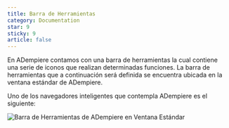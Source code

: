 ```yaml
---
title: Barra de Herramientas
category: Documentation
star: 9
sticky: 9
article: false
---
```


En ADempiere contamos con una barra de herramientas la cual contiene una serie de iconos que realizan determinadas funciones. La barra de herramientas que a continuación será definida se encuentra ubicada en la ventana estándar de ADempiere.

Uno de los navegadores inteligentes que contempla ADempiere es el siguiente:

![Barra de Herramientas de ADempiere en Ventana Estándar](/assets/img/docs/basic-rules/bar.png)